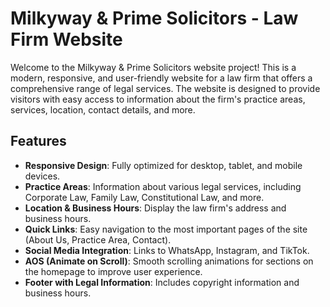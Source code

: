 # Milkyway & Prime Solicitors - Law Firm Website

Welcome to the Milkyway & Prime Solicitors website project! This is a modern, responsive, and user-friendly website for a law firm that offers a comprehensive range of legal services. The website is designed to provide visitors with easy access to information about the firm's practice areas, services, location, contact details, and more.

## Features

- **Responsive Design**: Fully optimized for desktop, tablet, and mobile devices.
- **Practice Areas**: Information about various legal services, including Corporate Law, Family Law, Constitutional Law, and more.
- **Location & Business Hours**: Display the law firm's address and business hours.
- **Quick Links**: Easy navigation to the most important pages of the site (About Us, Practice Area, Contact).
- **Social Media Integration**: Links to WhatsApp, Instagram, and TikTok.
- **AOS (Animate on Scroll)**: Smooth scrolling animations for sections on the homepage to improve user experience.
- **Footer with Legal Information**: Includes copyright information and business hours.


